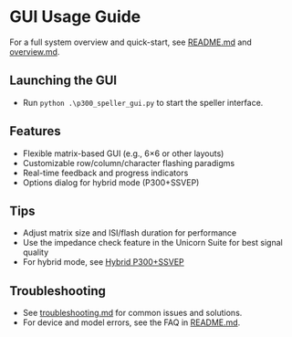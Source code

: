 # GUI Usage Guide

For a full system overview and quick-start, see [README.md](../README.md) and [overview.md](overview.md).

## Launching the GUI
- Run `python .\p300_speller_gui.py` to start the speller interface.

## Features
- Flexible matrix-based GUI (e.g., 6×6 or other layouts)
- Customizable row/column/character flashing paradigms
- Real-time feedback and progress indicators
- Options dialog for hybrid mode (P300+SSVEP)

## Tips
- Adjust matrix size and ISI/flash duration for performance
- Use the impedance check feature in the Unicorn Suite for best signal quality
- For hybrid mode, see [Hybrid P300+SSVEP](overview.md#tutorials-for-non-standard-use-cases)

## Troubleshooting
- See [troubleshooting.md](troubleshooting.md) for common issues and solutions.
- For device and model errors, see the FAQ in [README.md](../README.md).
